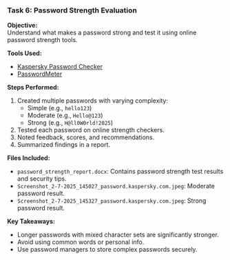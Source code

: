 ### Task 6: Password Strength Evaluation

**Objective:**  
Understand what makes a password strong and test it using online password strength tools.

**Tools Used:**  
- [Kaspersky Password Checker](https://password.kaspersky.com)  
- [PasswordMeter](https://www.passwordmeter.com)

**Steps Performed:**
1. Created multiple passwords with varying complexity:
   - Simple (e.g., `hello123`)
   - Moderate (e.g., `Hello@123`)
   - Strong (e.g., `H@ll0W0rld!2025`)
2. Tested each password on online strength checkers.
3. Noted feedback, scores, and recommendations.
4. Summarized findings in a report.

**Files Included:**
- `password_strength_report.docx`: Contains password strength test results and security tips.
- `Screenshot_2-7-2025_145027_password.kaspersky.com.jpeg`: Moderate password result.
- `Screenshot_2-7-2025_145327_password.kaspersky.com.jpeg`: Strong password result.

**Key Takeaways:**
- Longer passwords with mixed character sets are significantly stronger.
- Avoid using common words or personal info.
- Use password managers to store complex passwords securely.
